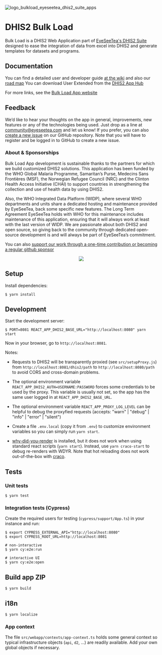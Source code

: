 
![logo_bulkload_eyeseetea_dhis2_suite_apps](https://github.com/EyeSeeTea/Bulk-Load-blessed/assets/108925044/c207c818-824d-44ff-ba9f-af31b1e94a1e)

# DHIS2 Bulk Load

Bulk Load is a DHIS2 Web Application part of [EyeSeeTea's DHIS2 Suite](https://eyeseetea.com/dhis2-apps/) designed to ease the integration of data from excel
into DHIS2 and generate templates for datasets and programs.

## Documentation

You can find a detailed user and developer guide [at the wiki](https://github.com/EyeSeeTea/Bulk-Load-blessed/wiki) and also our [road map](https://github.com/orgs/EyeSeeTea/projects/45) You can download User Extended from the [DHIS2 App Hub](https://apps.dhis2.org/app/ce68be24-22ce-4cfd-98f7-71f4a0155a0f)

For more links, see the [Bulk Load App website](https://eyeseetea.github.io/Bulk-Load-blessed/index.html)

## Feedback

We’d like to hear your thoughts on the app in general, improvements, new features or any of the technologies being used. Just drop as a line at community@eyeseetea.com and let us know! If you prefer, you can also [create a new issue](https://github.com/EyeSeeTea/Bulk-Load-blessed/issues) on our GitHub repository. Note that you will have to register and be logged in to GitHub to create a new issue.

### About & Sponsorships

Bulk Load App development is sustainable thanks to the partners for which we build customized DHIS2 solutions. This application has been funded by the WHO Global Malaria Programme, Samaritan’s Purse, Medecins Sans Frontières (MSF), the Norwegian Refugee Council (NRC) and the Clinton Health Access Initiative (CHAI) to support countries in strengthening the collection and use of health data by using DHIS2. 

Also, the WHO Integrated Data Platform (WIDP), where several WHO departments and units share a dedicated hosting and maintenance provided by EyeSeeTea, back some specific new features. The Long Term Agreement EyeSeeTea holds with WHO for this maintenance includes maintenance of this application, ensuring that it will always work at least with the last version of WIDP. We are passionate about both DHIS2 and open source, so giving back to the community through dedicated open-source development is and will always be part of EyeSeeTea’s commitment.

You can also [support our work through a one-time contribution or becoming a regular github sponsor](https://github.com/sponsors/EyeSeeTea)

<p align="center">
  <a href="https://eyeseetea.github.io/user-extended-app-blessed/"> <img src="https://github.com/EyeSeeTea/Bulk-Load-blessed/assets/108925044/9aecf851-ceb2-4070-8a43-da3fae9bbe19"> </a>
</p>



## Setup

Install dependencies:

```
$ yarn install
```

## Development

Start the development server:

```
$ PORT=8081 REACT_APP_DHIS2_BASE_URL="http://localhost:8080" yarn start
```

Now in your browser, go to `http://localhost:8081`.

Notes:

-   Requests to DHIS2 will be transparently proxied (see `src/setupProxy.js`) from `http://localhost:8081/dhis2/path` to `http://localhost:8080/path` to avoid CORS and cross-domain problems.

-   The optional environment variable `REACT_APP_DHIS2_AUTH=USERNAME:PASSWORD` forces some credentials to be used by the proxy. This variable is usually not set, so the app has the same user logged in at `REACT_APP_DHIS2_BASE_URL`.

-   The optional environment variable `REACT_APP_PROXY_LOG_LEVEL` can be helpful to debug the proxyfied requests (accepts: "warn" | "debug" | "info" | "error" | "silent")

-   Create a file `.env.local` (copy it from `.env`) to customize environment variables so you can simply run `yarn start`.

-   [why-did-you-render](https://github.com/welldone-software/why-did-you-render) is installed, but it does not work when using standard react scripts (`yarn start`). Instead, use `yarn craco-start` to debug re-renders with WDYR. Note that hot reloading does not work out-of-the-box with [craco](https://github.com/gsoft-inc/craco).

## Tests

### Unit tests

```
$ yarn test
```

### Integration tests (Cypress)

Create the required users for testing (`cypress/support/App.ts`) in your instance and run:

```
$ export CYPRESS_EXTERNAL_API="http://localhost:8080"
$ export CYPRESS_ROOT_URL=http://localhost:8081

# non-interactive
$ yarn cy:e2e:run

# interactive UI
$ yarn cy:e2e:open
```

## Build app ZIP

```
$ yarn build
```

## i18n

```
$ yarn localize
```

### App context

The file `src/webapp/contexts/app-context.ts` holds some general context so typical infrastructure objects (`api`, `d2`, ...) are readily available. Add your own global objects if necessary.
